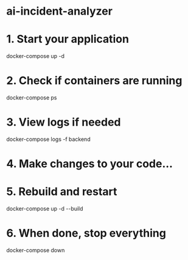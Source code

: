 # ai-incident-analyzer

# 1. Start your application
docker-compose up -d

# 2. Check if containers are running
docker-compose ps

# 3. View logs if needed
docker-compose logs -f backend

# 4. Make changes to your code...

# 5. Rebuild and restart
docker-compose up -d --build

# 6. When done, stop everything
docker-compose down
